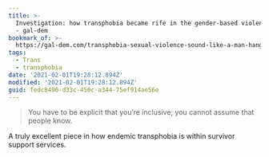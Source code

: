 ```yaml
---
title: >-
  Investigation: how transphobia became rife in the gender-based violence sector
  - gal-dem 
bookmark_of: >-
  https://gal-dem.com/transphobia-sexual-violence-sound-like-a-man-hang-up-vawg-investigation/
tags:
  - Trans
  - transphobia
date: '2021-02-01T19:28:12.894Z'
modified: '2021-02-01T19:28:12.894Z'
guid: fedc8490-d33c-450c-a344-75ef914ae56e
---
```

> You have to be explicit that you’re inclusive, you cannot assume that people know.

A truly excellent piece in how endemic transphobia is within survivor support services.
